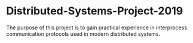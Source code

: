 # Distributed-Systems-Project-2019
The purpose of this project is to gain practical experience in interprocess communication protocols used in modern distributed systems.
